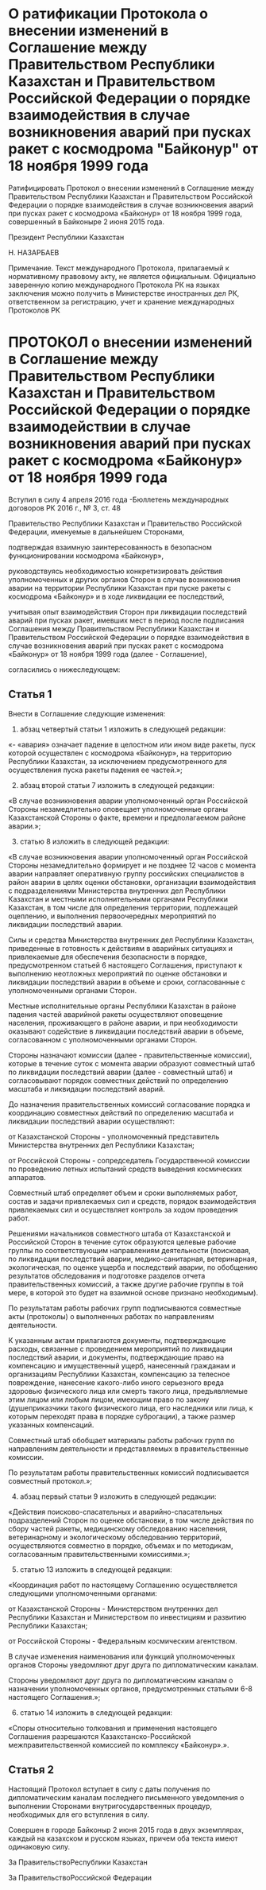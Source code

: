 # О ратификации Протокола о внесении изменений в Соглашение между Правительством Республики Казахстан и Правительством Российской Федерации о порядке взаимодействия в случае возникновения аварий при пусках ракет с космодрома "Байконур" от 18 ноября 1999 года

Ратифицировать Протокол о внесении изменений в Соглашение между Правительством Республики Казахстан и Правительством Российской Федерации о порядке взаимодействия в случае возникновения аварий при пусках ракет с космодрома «Байконур» от 18 ноября 1999 года, совершенный в Байконыре 2 июня 2015 года.

Президент Республики Казахстан

Н. НАЗАРБАЕВ

Примечание. Текст международного Протокола, прилагаемый к нормативному правовому акту, не является официальным. Официально заверенную копию международного Протокола РК на языках заключения можно получить в Министерстве иностранных дел РК, ответственном за регистрацию, учет и хранение международных Протоколов РК

# ПРОТОКОЛ о внесении изменений в Соглашение между Правительством Республики Казахстан и Правительством Российской Федерации о порядке взаимодействии в случае возникновения аварий при пусках ракет с космодрома «Байконур» от 18 ноября 1999 года

Вступил в силу 4 апреля 2016 года -Бюллетень международных договоров РК 2016 г., № 3, ст. 48

Правительство Республики Казахстан и Правительство Российской Федерации, именуемые в дальнейшем Сторонами,

подтверждая взаимную заинтересованность в безопасном функционировании космодрома «Байконур»,

руководствуясь необходимостью конкретизировать действия уполномоченных и других органов Сторон в случае возникновения аварии на территории Республики Казахстан при пуске ракеты с космодрома «Байконур» и в ходе ликвидации ее последствий,

учитывая опыт взаимодействия Сторон при ликвидации последствий аварий при пусках ракет, имевших мест в период после подписания Соглашения между Правительством Республики Казахстан и Правительством Российской Федерации о порядке взаимодействия в случае возникновения аварий при пусках ракет с космодрома «Байконур» от 18 ноября 1999 года (далее - Соглашение),

согласились о нижеследующем:

## Статья 1

Внести в Соглашение следующие изменения:

1) абзац четвертый статьи 1 изложить в следующей редакции:

«- «авария» означает падение в целостном или ином виде ракеты, пуск которой осуществлен с космодрома «Байконур», на территорию Республики Казахстан, за исключением предусмотренного для осуществления пуска ракеты падения ее частей.»;

2) абзац второй статьи 7 изложить в следующей редакции:

«В случае возникновения аварии уполномоченный орган Российской Стороны незамедлительно оповещает уполномоченные органы Казахстанской Стороны о факте, времени и предполагаемом районе аварии.»;

3) статью 8 изложить в следующей редакции:

«В случае возникновения аварии уполномоченный орган Российской Стороны незамедлительно формирует и не позднее 12 часов с момента аварии направляет оперативную группу российских специалистов в район аварии в целях оценки обстановки, организации взаимодействия с подразделениями Министерства внутренних дел Республики Казахстан и местными исполнительными органами Республики Казахстан, в том числе для определения территории, подлежащей оцеплению, и выполнения первоочередных мероприятий по ликвидации последствий аварии.

Силы и средства Министерства внутренних дел Республики Казахстан, приведенные в готовность к действиям в аварийных ситуациях и привлекаемые для обеспечения безопасности в порядке, предусмотренном статьей 6 настоящего Соглашения, приступают к выполнению неотложных мероприятий по оценке обстановки и ликвидации последствий аварии в объеме и сроки, согласованные с уполномоченными органами Сторон.

Местные исполнительные органы Республики Казахстан в районе падения частей аварийной ракеты осуществляют оповещение населения, проживающего в районе аварии, и при необходимости оказывают содействие в ликвидации последствий аварии в объеме, согласованном с уполномоченными органами Сторон.

Стороны назначают комиссии (далее - правительственные комиссии), которые в течение суток с момента аварии образуют совместный штаб по ликвидации последствий аварии (далее - совместный штаб) и согласовывают порядок совместных действий по определению масштаба и ликвидации последствий аварий.

До назначения правительственных комиссий согласование порядка и координацию совместных действий по определению масштаба и ликвидации последствий аварии осуществляют:

от Казахстанской Стороны - уполномоченный представитель Министерства внутренних дел Республики Казахстан;

от Российской Стороны - сопредседатель Государственной комиссии по проведению летных испытаний средств выведения космических аппаратов.

Совместный штаб определяет объем и сроки выполняемых работ, состав и задачи привлекаемых сил и средств, порядок взаимодействия привлекаемых сил и осуществляет контроль за ходом проведения работ.

Решениями начальников совместного штаба от Казахстанской и Российской Сторон в течение суток образуются целевые рабочие группы по соответствующим направлениям деятельности (поисковая, по ликвидации последствий аварии, медико-санитарная, ветеринарная, экологическая, по оценке ущерба и последствий аварии, по обобщению результатов обследования и подготовке разделов отчета правительственных комиссий, а также другие рабочие группы в той мере, в которой это будет на взаимной основе признано необходимым).

По результатам работы рабочих групп подписываются совместные акты (протоколы) о выполненных работах по направлениям деятельности.

К указанным актам прилагаются документы, подтверждающие расходы, связанные с проведением мероприятий по ликвидации последствий аварии, и документы, подтверждающие право на компенсацию и имущественный ущерб, нанесенный гражданам и организациям Республики Казахстан, компенсацию за телесное повреждение, нанесение какого-либо иного серьезного вреда здоровью физического лица или смерть такого лица, предъявляемые этим лицом или любым лицом, имеющим право по закону (душеприказчики такого физического лица, его наследники или лица, к которым переходят права в порядке суброгации), а также размер указанных компенсаций.

Совместный штаб обобщает материалы работы рабочих групп по направлениям деятельности и представляемых в правительственные комиссии.

По результатам работы правительственных комиссий подписывается совместный протокол.»;

4) абзац первый статьи 9 изложить в следующей редакции:

«Действия поисково-спасательных и аварийно-спасательных подразделений Сторон по оценке обстановки, в том числе действия по сбору частей ракеты, медицинскому обследованию населения, ветеринарному и экологическому обследованию территорий, осуществляются совместно в порядке, объемах и по методикам, согласованным правительственными комиссиями.»;

5) статью 13 изложить в следующей редакции:

«Координация работ по настоящему Соглашению осуществляется следующими уполномоченными органами:

от Казахстанской Стороны - Министерством внутренних дел Республики Казахстан и Министерством по инвестициям и развитию Республики Казахстан;

от Российской Стороны - Федеральным космическим агентством.

В случае изменения наименования или функций уполномоченных органов Стороны уведомляют друг друга по дипломатическим каналам.

Стороны уведомляют друг друга по дипломатическим каналам о назначении уполномоченных органов, предусмотренных статьями 6-8 настоящего Соглашения.»;

6) статью 14 изложить в следующей редакции:

«Споры относительно толкования и применения настоящего Соглашения разрешаются Казахстанско-Российской межправительственной комиссией по комплексу «Байконур».».

## Статья 2

Настоящий Протокол вступает в силу с даты получения по дипломатическим каналам последнего письменного уведомления о выполнении Сторонами внутригосударственных процедур, необходимых для его вступления в силу.

Совершен в городе Байконыр 2 июня 2015 года в двух экземплярах, каждый на казахском и русском языках, причем оба текста имеют одинаковую силу.

За ПравительствоРеспублики Казахстан

За ПравительствоРоссийской Федерации

